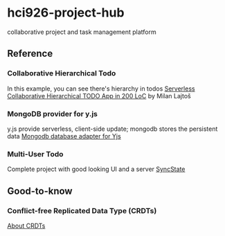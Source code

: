 # hci926-project-hub
collaborative project and task management platform

## Reference
### Collaborative Hierarchical Todo
In this example, you can see there's hierarchy in todos
[Serverless Collaborative Hierarchical TODO App in 200 LoC](https://mlajtos.mu/posts/serverless-collaborative-hierarchical-todo-app-in-200-loc) by Milan Lajtoš

### MongoDB provider for y.js
y.js provide serverless, client-side update; mongodb stores the persistent data
[Mongodb database adapter for Yjs](https://github.com/MaxNoetzold/y-mongodb-provider)

### Multi-User Todo
Complete project with good looking UI and a server
[SyncState](https://github.com/syncstate/multi-user-todo-example)


## Good-to-know
### Conflict-free Replicated Data Type (CRDTs)
[About CRDTs](https://crdt.tech/)
